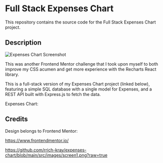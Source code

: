 # Full Stack Expenses Chart

This repository contains the source code for the Full Stack Expenses Chart project.

## Description

![Expenses Chart Screenshot](./src/images/screen1.png)

This was another Frontend Mentor challenge that I took upon myself to both improve my CSS acumen and get more experience with the Recharts React library.

This is a full-stack version of my Expenses Chart project (linked below), featuring a simple SQL database with a single model for Expenses, and a REST API built with Express.js to fetch the data.

Expenses Chart:

## Credits

Design belongs to Frontend Mentor:

https://www.frontendmentor.io/

https://github.com/rrich-kray/expenses-chart/blob/main/src/images/screen1.png?raw=true
